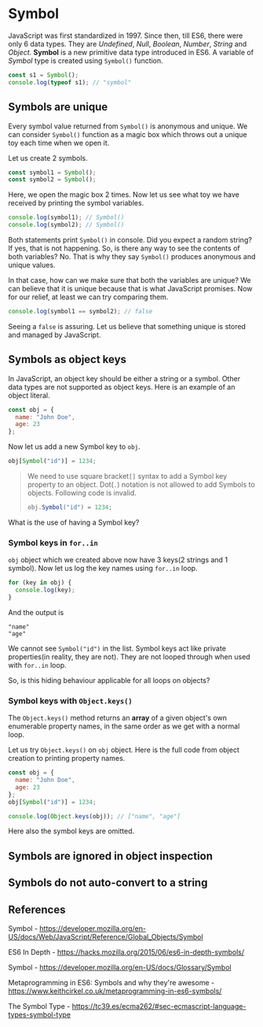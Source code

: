 # Symbol

JavaScript was first standardized in 1997. Since then, till ES6, there were only 6 data types. They are _Undefined_, _Null_, _Boolean_, _Number_, _String_ and _Object_. **Symbol** is a new primitive data type introduced in ES6. A variable of _Symbol_ type is created using `Symbol()` function.

```javascript
const s1 = Symbol();
console.log(typeof s1); // "symbol"
```

## Symbols are unique

Every symbol value returned from `Symbol()` is anonymous and unique. We can consider `Symbol()` function as a magic box which throws out a unique toy each time when we open it.

Let us create 2 symbols.

```javascript
const symbol1 = Symbol();
const symbol2 = Symbol();
```

Here, we open the magic box 2 times. Now let us see what toy we have received by printing the symbol variables.

```javascript
console.log(symbol1); // Symbol()
console.log(symbol2); // Symbol()
```

Both statements print `Symbol()` in console. Did you expect a random string? If yes, that is not happening. So, is there any way to see the contents of both variables? No. That is why they say `Symbol()` produces anonymous and unique values.

In that case, how can we make sure that both the variables are unique? We can believe that it is unique because that is what JavaScript promises. Now for our relief, at least we can try comparing them.

```javascript
console.log(symbol1 == symbol2); // false
```

Seeing a `false` is assuring. Let us believe that something unique is stored and managed by JavaScript.

## Symbols as object keys

In JavaScript, an object key should be either a string or a symbol. Other data types are not supported as object keys. Here is an example of an object literal.

```javascript
const obj = {
  name: "John Doe",
  age: 23
};
```

Now let us add a new Symbol key to `obj`.

```javascript
obj[Symbol("id")] = 1234;
```

> We need to use square bracket`[]` syntax to add a Symbol key property to an object. Dot(`.`) notation is not allowed to add Symbols to objects. Following code is invalid.
>
> ```javascript
> obj.Symbol("id") = 1234;
> ```

What is the use of having a Symbol key?

### Symbol keys in `for..in`

`obj` object which we created above now have 3 keys(2 strings and 1 symbol). Now let us log the key names using `for..in` loop.

```javascript
for (key in obj) {
  console.log(key);
}
```

And the output is

```console
"name"
"age"
```

We cannot see `Symbol("id")` in the list. Symbol keys act like private properties(in reality, they are not). They are not looped through when used with `for..in` loop.

So, is this hiding behaviour applicable for all loops on objects?

### Symbol keys with `Object.keys()`

The `Object.keys()` method returns an **array** of a given object's own enumerable property names, in the same order as we get with a normal loop.

Let us try `Object.keys()` on `obj` object. Here is the full code from object creation to printing property names.

```javascript
const obj = {
  name: "John Doe",
  age: 23
};
obj[Symbol("id")] = 1234;

console.log(Object.keys(obj)); // ["name", "age"]
```

Here also the symbol keys are omitted.

## Symbols are ignored in object inspection

## Symbols do not auto-convert to a string

## References

Symbol - https://developer.mozilla.org/en-US/docs/Web/JavaScript/Reference/Global_Objects/Symbol

ES6 In Depth - https://hacks.mozilla.org/2015/06/es6-in-depth-symbols/

Symbol - https://developer.mozilla.org/en-US/docs/Glossary/Symbol

Metaprogramming in ES6: Symbols and why they're awesome - https://www.keithcirkel.co.uk/metaprogramming-in-es6-symbols/

The Symbol Type - https://tc39.es/ecma262/#sec-ecmascript-language-types-symbol-type
